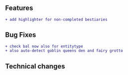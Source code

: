 ## Features
```diff
+ add highlighter for non-completed bestiaries
```

## Bug Fixes

```diff
+ check bal now also for entitytype
+ also auto-detect goblin queens den and fairy grotto
```

## Technical changes

```diff
```
